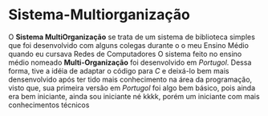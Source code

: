 # Sistema-Multiorganização
 O **Sistema MultiOrganização** se trata de um sistema de biblioteca simples que foi desenvolvido com alguns colegas durante o o meu Ensino Médio quando eu cursava Redes de Computadores
 O sistema feito no ensino médio nomeado **Multi-Organização** foi desenvolvido em *Portugol*.
 Dessa forma, tive a idéia de adaptar o código para *C* e deixá-lo bem mais densenvolvido após ter tido mais conhecimento na área da programação, visto que, sua primeira versão em *Portugol* foi algo bem básico, pois ainda era bem iniciante, ainda sou iniciante né kkkk, porém um iniciante com mais conhecimentos técnicos
